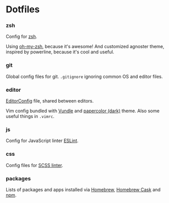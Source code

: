 # Dotfiles

### zsh

Config for [zsh][zsh].

Using [oh-my-zsh][oh-my-zsh], because it's awesome! And customized agnoster theme, inspired by powerline, because it's cool and useful.

### git

Global config files for git. `.gitignore` ignoring common OS and editor files.

### editor

[EditorConfig][editorconfig] file, shared between editors.

Vim config bundled with [Vundle][vundle] and [papercolor (dark)][papercolor] theme. Also some useful things in `.vimrc`.

### js

Config for JavaScript linter [ESLint][eslint].

### css

Config files for [SCSS linter][scss-lint].

### packages

Lists of packages and apps installed via [Homebrew][brew], [Homebrew Cask][cask] and [npm][npm].


  [zsh]: http://www.zsh.org/
  [oh-my-zsh]: https://github.com/robbyrussell/oh-my-zsh
  [vundle]: https://github.com/gmarik/Vundle.vim
  [papercolor]: https://github.com/NLKNguyen/papercolor-theme
  [editorconfig]: http://editorconfig.org/
  [eslint]: http://eslint.org/
  [scss-lint]: https://github.com/brigade/scss-lint
  [brew]: http://brew.sh/
  [cask]: https://caskroom.github.io/
  [npm]: https://www.npmjs.com/
